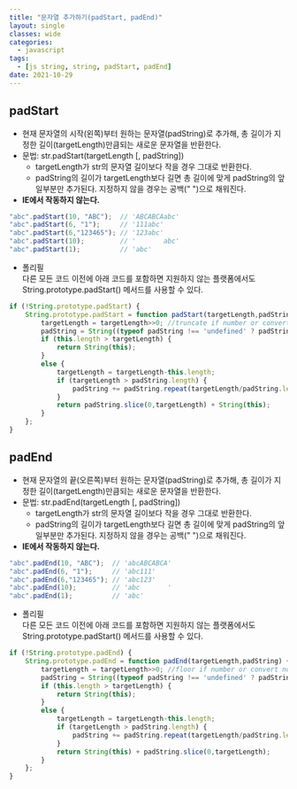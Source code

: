 ```yaml
---
title: "문자열 추가하기(padStart, padEnd)"
layout: single
classes: wide
categories:
  - javascript
tags:
  - [js string, string, padStart, padEnd]
date: 2021-10-29
---
```


## padStart 
* 현재 문자열의 시작(왼쪽)부터 원하는 문자열(padString)로 추가해, 총 길이가 지정한 길이(targetLength)만큼되는 새로운 문자열을 반환한다.
* 문법: str.padStart(targetLength [, padString])
  * targetLength가 str의 문자열 길이보다 작을 경우 그대로 반환한다.
  * padString의 길이가 targetLength보다 길면 총 길이에 맞게 padString의 앞일부분만 추가된다. 지정하지 않을 경우는 공백(" ")으로 채워진다.
* **IE에서 작동하지 않는다.**

```javascript
"abc".padStart(10, "ABC");  // 'ABCABCAabc'
"abc".padStart(6, "1");     // '111abc'
"abc".padStart(6,"123465"); // '123abc'
"abc".padStart(10);         // '       abc'
"abc".padStart(1);          // 'abc'
```

* 폴리필  
다른 모든 코드 이전에 아래 코드를 포함하면 지원하지 않는 플랫폼에서도 String.prototype.padStart() 메서드를 사용할 수 있다.

```javascript
if (!String.prototype.padStart) {
    String.prototype.padStart = function padStart(targetLength,padString) {
        targetLength = targetLength>>0; //truncate if number or convert non-number to 0;
        padString = String((typeof padString !== 'undefined' ? padString : ' '));
        if (this.length > targetLength) {
            return String(this);
        }
        else {
            targetLength = targetLength-this.length;
            if (targetLength > padString.length) {
                padString += padString.repeat(targetLength/padString.length); //append to original to ensure we are longer than needed
            }
            return padString.slice(0,targetLength) + String(this);
        }
    };
}
```

## padEnd 
* 현재 문자열의 끝(오른쪽)부터 원하는 문자열(padString)로 추가해, 총 길이가 지정한 길이(targetLength)만큼되는 새로운 문자열을 반환한다.
* 문법: str.padEnd(targetLength [, padString])
  * targetLength가 str의 문자열 길이보다 작을 경우 그대로 반환한다.
  * padString의 길이가 targetLength보다 길면 총 길이에 맞게 padString의 앞일부분만 추가된다. 지정하지 않을 경우는 공백(" ")으로 채워진다.
* **IE에서 작동하지 않는다.**

```javascript
"abc".padEnd(10, "ABC");  // 'abcABCABCA'
"abc".padEnd(6, "1");     // 'abc111'
"abc".padEnd(6,"123465"); // 'abc123'
"abc".padEnd(10);         // 'abc       '
"abc".padEnd(1);          // 'abc'
```

* 폴리필  
다른 모든 코드 이전에 아래 코드를 포함하면 지원하지 않는 플랫폼에서도 String.prototype.padStart() 메서드를 사용할 수 있다.

```javascript
if (!String.prototype.padEnd) {
    String.prototype.padEnd = function padEnd(targetLength,padString) {
        targetLength = targetLength>>0; //floor if number or convert non-number to 0;
        padString = String((typeof padString !== 'undefined' ? padString : ' '));
        if (this.length > targetLength) {
            return String(this);
        }
        else {
            targetLength = targetLength-this.length;
            if (targetLength > padString.length) {
                padString += padString.repeat(targetLength/padString.length); //append to original to ensure we are longer than needed
            }
            return String(this) + padString.slice(0,targetLength);
        }
    };
}
```